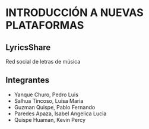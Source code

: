# INTRODUCCIÓN A NUEVAS PLATAFORMAS
## LyricsShare
Red social de letras de música

## Integrantes

- Yanque Churo, Pedro Luis
- Salhua Tincoso, Luisa Maria
- Guzman Quispe, Pablo Fernando
- Paredes Apaza, Isabel Angelica Lucia
- Quispe Huaman, Kevin Percy

